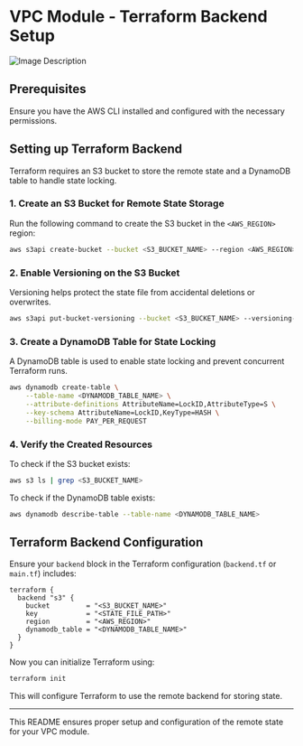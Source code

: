# VPC Module - Terraform Backend Setup

![Image Description](00-vpc/image-name.png)

## Prerequisites
Ensure you have the AWS CLI installed and configured with the necessary permissions.

## Setting up Terraform Backend
Terraform requires an S3 bucket to store the remote state and a DynamoDB table to handle state locking.

### 1. Create an S3 Bucket for Remote State Storage
Run the following command to create the S3 bucket in the `<AWS_REGION>` region:

```bash
aws s3api create-bucket --bucket <S3_BUCKET_NAME> --region <AWS_REGION>
```

### 2. Enable Versioning on the S3 Bucket
Versioning helps protect the state file from accidental deletions or overwrites.

```bash
aws s3api put-bucket-versioning --bucket <S3_BUCKET_NAME> --versioning-configuration Status=Enabled
```

### 3. Create a DynamoDB Table for State Locking
A DynamoDB table is used to enable state locking and prevent concurrent Terraform runs.

```bash
aws dynamodb create-table \
    --table-name <DYNAMODB_TABLE_NAME> \
    --attribute-definitions AttributeName=LockID,AttributeType=S \
    --key-schema AttributeName=LockID,KeyType=HASH \
    --billing-mode PAY_PER_REQUEST
```

### 4. Verify the Created Resources
To check if the S3 bucket exists:

```bash
aws s3 ls | grep <S3_BUCKET_NAME>
```

To check if the DynamoDB table exists:

```bash
aws dynamodb describe-table --table-name <DYNAMODB_TABLE_NAME>
```

## Terraform Backend Configuration
Ensure your `backend` block in the Terraform configuration (`backend.tf` or `main.tf`) includes:

```hcl
terraform {
  backend "s3" {
    bucket         = "<S3_BUCKET_NAME>"
    key            = "<STATE_FILE_PATH>"
    region         = "<AWS_REGION>"
    dynamodb_table = "<DYNAMODB_TABLE_NAME>"
  }
}
```

Now you can initialize Terraform using:

```bash
terraform init
```

This will configure Terraform to use the remote backend for storing state.

---

This README ensures proper setup and configuration of the remote state for your VPC module.

